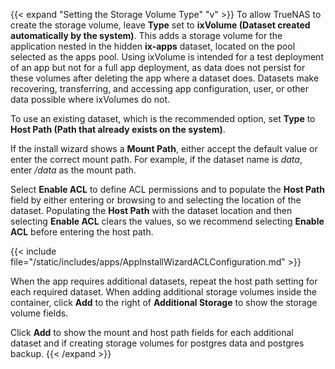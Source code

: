 &NewLine;

{{< expand "Setting the Storage Volume Type" "v" >}}
To allow TrueNAS to create the storage volume, leave **Type** set to **ixVolume (Dataset created automatically by the system)**.
This adds a storage volume for the application nested in the hidden **ix-apps** dataset, located on the pool selected as the apps pool.
Using ixVolume is intended for a test deployment of an app but not for a full app deployment, as data does not persist for these volumes after deleting the app where a dataset does.
Datasets make recovering, transferring, and accessing app configuration, user, or other data possible where ixVolumes do not. 

To use an existing dataset, which is the recommended option, set **Type** to **Host Path (Path that already exists on the system)**.

If the install wizard shows a **Mount Path**, either accept the default value or enter the correct mount path. For example, if the dataset name is *data*, enter */data* as the mount path. 

Select **Enable ACL** to define ACL permissions and to populate the **Host Path** field by either entering or browsing to and selecting the location of the dataset.
Populating the **Host Path** with the dataset location and then selecting **Enable ACL** clears the values, so we recommend selecting **Enable ACL** before entering the host path.

{{< include file="/static/includes/apps/AppInstallWizardACLConfiguration.md" >}}

When the app requires additional datasets, repeat the host path setting for each required dataset.
When adding additional storage volumes inside the container, click **Add** to the right of **Additional Storage** to show the storage volume fields.

Click **Add** to show the mount and host path fields for each additional dataset and if creating storage volumes for postgres data and postgres backup.
{{< /expand >}}